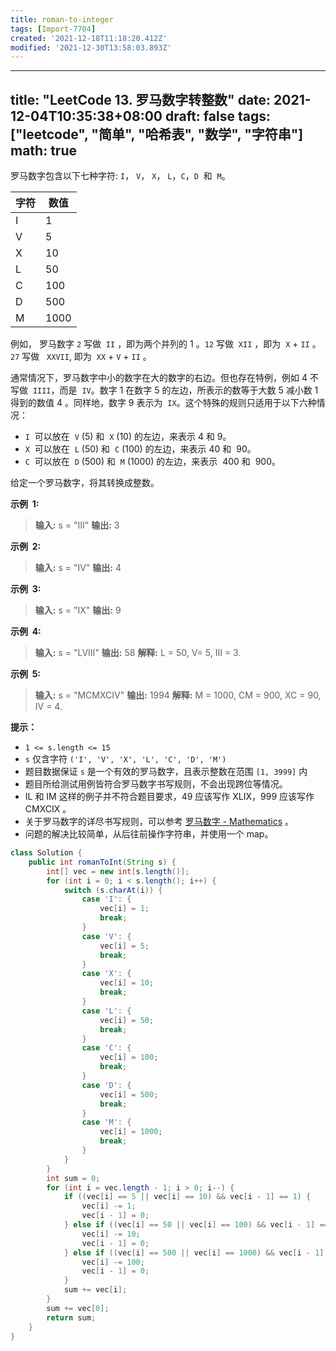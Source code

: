 ```yaml
---
title: roman-to-integer
tags: [Import-7704]
created: '2021-12-18T11:18:20.412Z'
modified: '2021-12-30T13:58:03.893Z'
---
```


---
title: "LeetCode 13. 罗马数字转整数"
date: 2021-12-04T10:35:38+08:00
draft: false
tags: ["leetcode", "简单", "哈希表", "数学", "字符串"]
math: true
---

罗马数字包含以下七种字符: `I`， `V`， `X`， `L`，`C`，`D`  和  `M`。

| **字符** | **数值** |
| -------- | -------- |
| I        | 1        |
| V        | 5        |
| X        | 10       |
| L        | 50       |
| C        | 100      |
| D        | 500      |
| M        | 1000     |

例如， 罗马数字 `2` 写做  `II` ，即为两个并列的 1 。`12` 写做  `XII` ，即为  `X` + `II` 。 `27` 写做   `XXVII`, 即为  `XX` + `V` + `II` 。

通常情况下，罗马数字中小的数字在大的数字的右边。但也存在特例，例如 4 不写做  `IIII`，而是  `IV`。数字 1 在数字 5 的左边，所表示的数等于大数 5 减小数 1 得到的数值 4 。同样地，数字 9 表示为  `IX`。这个特殊的规则只适用于以下六种情况：

- `I`  可以放在  `V` (5) 和  `X` (10) 的左边，来表示 4 和 9。
- `X`  可以放在  `L` (50) 和  `C` (100) 的左边，来表示 40 和  90。
- `C`  可以放在  `D` (500) 和  `M` (1000) 的左边，来表示  400 和  900。

给定一个罗马数字，将其转换成整数。

<!--more-->

**示例  1:**

> **输入:** s = "III"
> **输出:** 3

**示例  2:**

> **输入:** s = "IV"
> **输出:** 4

**示例  3:**

> **输入:** s = "IX"
> **输出:** 9

**示例  4:**

> **输入:** s = "LVIII"
> **输出:** 58
> **解释:** L = 50, V= 5, III = 3.

**示例  5:**

> **输入:** s = "MCMXCIV"
> **输出:** 1994
> **解释:** M = 1000, CM = 900, XC = 90, IV = 4.

**提示：**

- `1 <= s.length <= 15`
- `s` 仅含字符 `('I', 'V', 'X', 'L', 'C', 'D', 'M')`
- 题目数据保证 `s` 是一个有效的罗马数字，且表示整数在范围 `[1, 3999]` 内
- 题目所给测试用例皆符合罗马数字书写规则，不会出现跨位等情况。
- IL 和 IM 这样的例子并不符合题目要求，49 应该写作 XLIX，999 应该写作 CMXCIX 。
- 关于罗马数字的详尽书写规则，可以参考 [罗马数字 - Mathematics](https://b2b.partcommunity.com/community/knowledge/zh_CN/detail/10753/%E7%BD%97%E9%A9%AC%E6%95%B0%E5%AD%97#knowledge_article) 。
- 问题的解决比较简单，从后往前操作字符串，并使用一个 map。

```java
class Solution {
    public int romanToInt(String s) {
        int[] vec = new int[s.length()];
        for (int i = 0; i < s.length(); i++) {
            switch (s.charAt(i)) {
                case 'I': {
                    vec[i] = 1;
                    break;
                }
                case 'V': {
                    vec[i] = 5;
                    break;
                }
                case 'X': {
                    vec[i] = 10;
                    break;
                }
                case 'L': {
                    vec[i] = 50;
                    break;
                }
                case 'C': {
                    vec[i] = 100;
                    break;
                }
                case 'D': {
                    vec[i] = 500;
                    break;
                }
                case 'M': {
                    vec[i] = 1000;
                    break;
                }
            }
        }
        int sum = 0;
        for (int i = vec.length - 1; i > 0; i--) {
            if ((vec[i] == 5 || vec[i] == 10) && vec[i - 1] == 1) {
                vec[i] -= 1;
                vec[i - 1] = 0;
            } else if ((vec[i] == 50 || vec[i] == 100) && vec[i - 1] == 10) {
                vec[i] -= 10;
                vec[i - 1] = 0;
            } else if ((vec[i] == 500 || vec[i] == 1000) && vec[i - 1] == 100) {
                vec[i] -= 100;
                vec[i - 1] = 0;
            }
            sum += vec[i];
        }
        sum += vec[0];
        return sum;
    }
}
```

